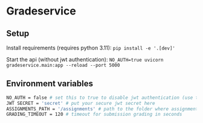 # Gradeservice

## Setup

Install requirements (requires python 3.11):
`pip install -e '.[dev]'`

Start the api (without jwt authentication):
`NO_AUTH=true uvicorn gradeservice.main:app --reload --port 5000`

## Environment variables

```sh
NO_AUTH = false # set this to true to disable jwt authentication (use this for local testing only)
JWT SECRET = 'secret' # put your secure jwt secret here
ASSIGNMENTS_PATH = '/assignments' # path to the folder where assignments should be stored
GRADING_TIMEOUT = 120 # timeout for submission grading in seconds
```
